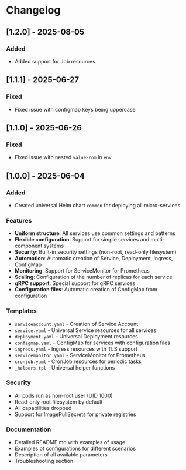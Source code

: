 # Changelog

## [1.2.0] - 2025-08-05

### Added
- Added support for Job resources

## [1.1.1] - 2025-06-27

### Fixed
- Fixed issue with configmap keys being uppercase

## [1.1.0] - 2025-06-26

### Fixed
- Fixed issue with nested `valueFrom` in `env`

## [1.0.0] - 2025-06-04

### Added
- Created universal Helm chart `common` for deploying all micro-services

### Features
- **Uniform structure**: All services use common settings and patterns
- **Flexible configuration**: Support for simple services and multi-component systems
- **Security**: Built-in security settings (non-root, read-only filesystem)
- **Automation**: Automatic creation of Service, Deployment, Ingress, ConfigMap
- **Monitoring**: Support for ServiceMonitor for Prometheus
- **Scaling**: Configuration of the number of replicas for each service
- **gRPC support**: Special support for gRPC services
- **Configuration files**: Automatic creation of ConfigMap from configuration

### Templates
- `serviceaccount.yaml` - Creation of Service Account
- `service.yaml` - Universal Service resources for all services
- `deployment.yaml` - Universal Deployment resources
- `configmap.yaml` - ConfigMap for services with configuration files
- `ingress.yaml` - Ingress resources with TLS support
- `servicemonitor.yaml` - ServiceMonitor for Prometheus
- `cronjob.yaml` - CronJob resources for periodic tasks
- `_helpers.tpl` - Universal helper functions

### Security
- All pods run as non-root user (UID 1000)
- Read-only root filesystem by default
- All capabilities dropped
- Support for ImagePullSecrets for private registries

### Documentation
- Detailed README.md with examples of usage
- Examples of configurations for different scenarios
- Description of all available parameters
- Troubleshooting section